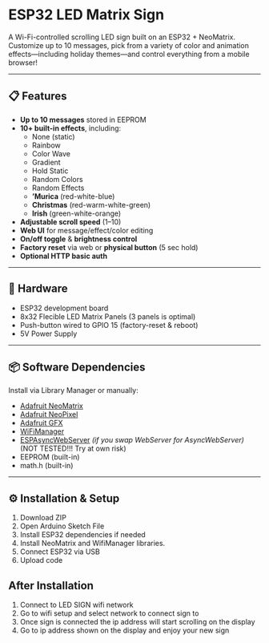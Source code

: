 # ESP32 LED Matrix Sign

A Wi-Fi-controlled scrolling LED sign built on an ESP32 + NeoMatrix.  
Customize up to 10 messages, pick from a variety of color and animation effects—including holiday themes—and control everything from a mobile browser!

---

## 📋 Features

- **Up to 10 messages** stored in EEPROM  
- **10+ built-in effects**, including:  
  - None (static)  
  - Rainbow  
  - Color Wave  
  - Gradient  
  - Hold Static  
  - Random Colors  
  - Random Effects  
  - **’Murica** (red-white-blue)  
  - **Christmas** (red-warm-white-green)  
  - **Irish** (green-white-orange)  
- **Adjustable scroll speed** (1–10)  
- **Web UI** for message/effect/color editing  
- **On/off toggle** & **brightness control**  
- **Factory reset** via web or **physical button** (5 sec hold)  
- **Optional HTTP basic auth**  

---

## 🔧 Hardware

- ESP32 development board  
- 8x32 Flecible LED Matrix Panels (3 panels is optimal)  
- Push-button wired to GPIO 15 (factory-reset & reboot)  
- 5V Power Supply

---

## 📦 Software Dependencies

Install via Library Manager or manually:

- [Adafruit NeoMatrix](https://github.com/adafruit/Adafruit_NeoMatrix)  
- [Adafruit NeoPixel](https://github.com/adafruit/Adafruit_NeoPixel)  
- [Adafruit GFX](https://github.com/adafruit/Adafruit-GFX-Library)  
- [WiFiManager](https://github.com/tzapu/WiFiManager)  
- [ESPAsyncWebServer](https://github.com/me-no-dev/ESPAsyncWebServer) *(if you swap WebServer for AsyncWebServer)* (NOT TESTED!!! Try at own risk)
- EEPROM (built-in)  
- math.h (built-in)  

---

## ⚙️ Installation & Setup

1. Download ZIP
2. Open Arduino Sketch File
3. Install ESP32 dependencies if needed
4. Install NeoMatrix and WifiManager libraries.
5. Connect ESP32 via USB
6. Upload code

## After Installation

1. Connect to LED SIGN wifi network
2. Go to wifi setup and select network to connect sign to
3. Once sign is connected the ip address will start scrolling on the display
4. Go to ip address shown on the display and enjoy your new sign
